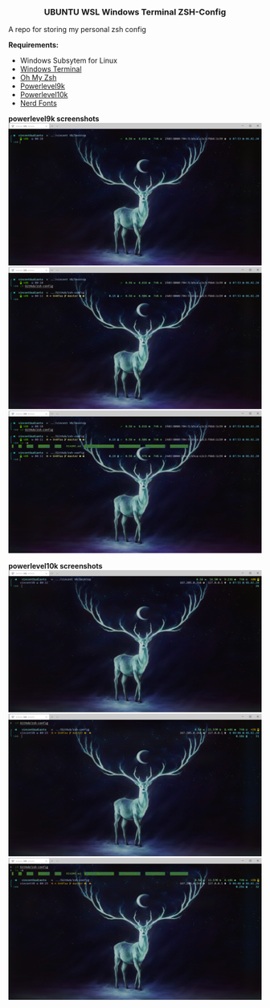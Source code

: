 <div align="center">
	<h3><b>UBUNTU WSL Windows Terminal ZSH-Config</b></h3>
</div>
A repo for storing my personal zsh config

**Requirements:**
* Windows Subsytem for Linux
* [Windows Terminal](https://github.com/microsoft/terminal)
* [Oh My Zsh](https://github.com/ohmyzsh/ohmyzsh)
* [Powerlevel9k](https://github.com/Powerlevel9k/powerlevel9k)
* [Powerlevel10k](https://github.com/romkatv/powerlevel10k)
* [Nerd Fonts](https://github.com/ryanoasis/nerd-fonts)

**powerlevel9k screenshots**
![](screenshots/powerlevel9k-1.png)
![](screenshots/powerlevel9k-2.png)
![](screenshots/powerlevel9k-3.png)

**powerlevel10k screenshots**
![](screenshots/powerlevel10k-1.png)
![](screenshots/powerlevel10k-2.png)
![](screenshots/powerlevel10k-3.png)